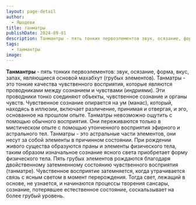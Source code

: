 ```yaml
---
layout: page-detail
author:
  - Яшодеви
title: танматры
publishDate: 2024-09-01
description: Танмантры - пять тонких первоэлементов звук, осязание, форма, вкус, запах, являющиеся основой махабхут (грубых элементов).
tags:
  - танмантры
image:
---
```

**Танмантры** - пять тонких первоэлементов: звук, осязание, форма, вкус, запах, являющиеся основой махабхут (грубых элементов). Танматры - это тонкие качества чувственного восприятия, которые являются проводниками между сознанием и чувствами (индриями). Эти проводники тонко соединяют объекты, чувственное сознание и органы чувств. Чувственное сознание опирается на ум (манас), который, находясь в иллюзии, включает различение, принимая и отвергая, и эго, основанное на прошлом опыте.
Танматры невозможно ощутить с помощью обычного восприятия. Они переживаются только в мистическом опыте с помощью утонченного восприятия эфирного и астрального тел. Танматры - это астральные части элементов, они несут за собой элементы в причинном состоянии. При рождении живого существа образуются праны и элементы физического тела, таким образом изначальное сознание ясного света приобретает форму физического тела. Пять грубых элементов рождаются благодаря двойственному затемненному состоянию чувственного восприятия (танматре). Чувственное восприятие затемняется, когда утрачивается связь с ясным светом в момент перерождения. Тогда свет, лежащий в основе, не узнается, и начинаются процессы творения сансары, сознание, потерявшее естественное состояние, соскальзывает на более грубый уровень.

